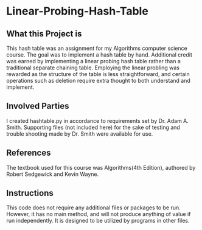 # Linear-Probing-Hash-Table

## What this Project is
This hash table was an assignment for my Algorithms computer science course. The goal was to implement a hash table by hand. Additional credit was earned by implementing a linear probing hash table rather than a traditional separate chaining table. Employing the linear probling was rewarded as the structure of the table is less straightforward, and certain operations such as deletion require extra thought to both understand and implement.

## Involved Parties
I created hashtable.py in accordance to requirements set by Dr. Adam A. Smith. Supporting files (not included here) for the sake of testing and trouble shooting made by Dr. Smith were available for use.

## References
The textbook used for this course was Algorithms(4th Edition), authored by Robert Sedgewick and Kevin Wayne.


## Instructions
This code does not require any additional files or packages to be run. However, it has no main method, and will not produce anything of value if run independently. It is designed to be utilized by programs in other files.